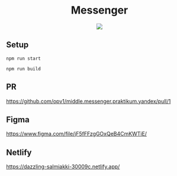 <h1 align="center">Messenger</h1>
<p align="center">
  <img src="https://img.shields.io/badge/made%20by-opv1-blue.svg">
</p>

<!-- ## [See the project](https://opv1.github.io/russia-layout) -->

## Setup

```
npm run start
```

```
npm run build
```

## PR

https://github.com/opv1/middle.messenger.praktikum.yandex/pull/1

## Figma

https://www.figma.com/file/jF5fFFzgGOxQeB4CmKWTiE/

## Netlify

https://dazzling-salmiakki-30009c.netlify.app/
